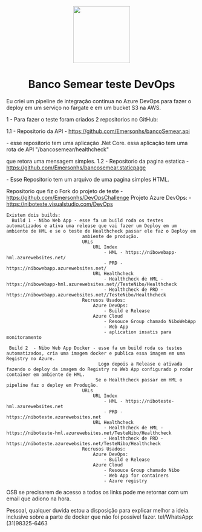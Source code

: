 <p align="center"><img src="https://www.bancosemear.com.br/assets/application/img/logo_banco_semear.png" width="150" /></p>
<h1 align="center">Banco Semear teste DevOps</h1>



Eu criei um pipeline de integração continua no Azure DevOps para fazer o deploy em um serviço no fargate e em um 
bucket S3 na AWS.

1 - Para fazer o teste foram criados 2 repositorios no GitHub: </p>
    1.1 - Repositorio da API - https://github.com/Emersonhs/bancoSemear.api  </p>
            - esse repositorio tem uma aplicação .Net Core. essa aplicação tem uma rota de API "/bancosemear/healthcheck"  </p>
                que retora uma mensagem simples.
    1.2 - Repositorio da pagina estatica - https://github.com/Emersonhs/bancosemear.staticpage </p>
            - Esse Repositorio tem um arquivo de uma pagina simples HTML. </p>




Repositorio que fiz o Fork do projeto de teste
       - https://github.com/Emersonhs/DevOpsChallenge
Projeto Azure DevOps: 
       -  https://niboteste.visualstudio.com/DevOps
       
    Existem dois builds:
      Build 1 - Nibo Web App - esse fa um build roda os testes automatizados e ativa uma release que vai fazer um Deploy em um ambiente de HML e se o teste de Healthcheck passar ele faz o Deploy em 
                                ambiente de produção.
                                URLs
                                    URL Index
                                        - HML - https://nibowebapp-hml.azurewebsites.net/
                                        - PRD - https://nibowebapp.azurewebsites.net/
                                    URL Healthcheck
                                        - Healthcheck de HML - https://nibowebapp-hml.azurewebsites.net//TesteNibo/Healthcheck
                                        - Healthcheck de PRD - https://nibowebapp.azurewebsites.net//TesteNibo/Healthcheck
                                Recrusos Usados:
                                    Azure DevOps:
                                        - Build e Release
                                    Azure Cloud
                                        - Resouce Group chamado NiboWebApp
                                        - Web App
                                        - aplication insatis para monitoramento
 
     Build 2  - Nibo Web App Docker - esse fa um build roda os testes automatizados, cria uma imagem docker e publica essa imagem em uma Registry no Azure.
                                      Logo depois a Release e ativada fazendo o deploy da imagem do Registry no Web App configurado p rodar container em ambiente de HML.
                                     Se o Healthcheck passar em HML o pipeline faz o deploy em Produção.
                                URLs
                                    URL Index
                                        - HML - https://niboteste-hml.azurewebsites.net
                                        - PRD - https://niboteste.azurewebsites.net
                                    URL Healthcheck
                                        - Healthcheck de HML - https://niboteste-hml.azurewebsites.net/TesteNibo/Healthcheck
                                        - Healthcheck de PRD - https://niboteste.azurewebsites.net/TesteNibo/Healthcheck
                                Recrusos Usados:
                                    Azure DevOps:
                                        - Build e Release
                                    Azure Cloud
                                        - Resouce Group chamado Nibo
                                        - Web App for containers
                                        - Azure registry
OSB
    se precisarem de acesso a todos os links pode me retornar com um email que adiono na hora.

Pessoal, qualquer duvida estou a disposição para explicar melhor a ideia. inclusive sobre a parte de docker 
que não foi possivel fazer.
tel/WhatsApp:(31)98325-6463







